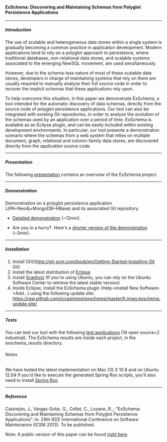 #### ExSchema: Discovering and Maintaining Schemas from Polyglot Persistence Applications ####
* * *

##### Introduction #####
The use of scalable and heterogeneous data stores within a single system is gradually becoming a common practice in application development. Modern applications tend to rely on a polyglot approach to persistence, where traditional databases, non-relational data stores, and scalable systems associated to the emerging NewSQL movement, are used simultaneously.

However, due to the schema-less nature of most of these scalable data stores, developers in charge of maintaining systems that rely on them are usually required to manually analyze their full source code in order to recover the implicit schemas that these applications rely upon.

To help overcome this situation, in this paper we demonstrate ExSchema, a tool intended for the automatic discovery of data schemas, directly from the source code of polyglot persistence applications. Our tool can also be integrated with existing Git repositories, in order to analyze the evolution of the schemas used by an application over a period of time. ExSchema is available as an Eclipse plugin, and can be easily included within existing development environments. In particular, our tool presents a demonstration scenario where the schemas from a web system that relies on multiple document, graph, relational and column-family data stores, are discovered directly from the application source code.
- - - - 

##### Presentation #####
The following [presentation](http://www.slideshare.net/jccastrejon/exschema-16835399) contains an overview of the ExSchema project.
- - - - 

##### Demonstration #####
Demonstration on a polyglot persistence application (JPA+Neo4j+MongoDB+HBase) and its associated Git repository.

* [Detailed demonstration](http://www.youtube.com/watch?feature=player_embedded&v=2VuIJOkoZrg) (~12min).

* Are you in a hurry?. Here's a [shorter version of the demonstration](http://www.youtube.com/watch?feature=player_embedded&v=h-fFmbT_btk) (~3min).

- - - - 

##### Installation #####
1. Install [Git](http://git-scm.com/book/en/Getting-Started-Installing-Git Git)
1. Install the latest distribution of [Eclipse](http://www.eclipse.org/downloads/)
2. Install [Graphviz](http://www.graphviz.org/Download..php) (If you're using Ubuntu, you can rely on the Ubuntu Software Center to retrieve the latest stable version)
3. Inside Eclipse, install the ExSchema plugin (Help->Install New Software->Add...) using the following update site: https://raw.github.com/jccastrejon/exschema/master/fr.imag.exschema.update.site/

- - - - 

##### Tests #####
You can test our tool with the following [test applications](http://exschema.googlecode.com/files/ExSchema-tests-0.1.4.zip) (14 open source+2 industrial). The ExSchema results are inside each project, in the exschema_results directory.

###### Notes ######
We have tested the latest implementation on Mac OS X 10.8 and on Ubuntu 12.04
If you'd like to execute the generated Spring Roo scripts, you'll also need to install [Spring Roo](http://www.springsource.org/spring-roo)
- - - - 

##### Reference #####
Castrejón, J., Vargas-Solar, G., Collet, C., Lozano, R.,: “ExSchema: Discovering and Maintaining Schemas from Polyglot Persistence Applications”. In: 29th IEEE International Conference on Software Maintenance (ICSM 2013). To be published.

Note: A public version of this paper can be found [right here](https://exschema.googlecode.com/files/ExSchema-icsm.pdf).
